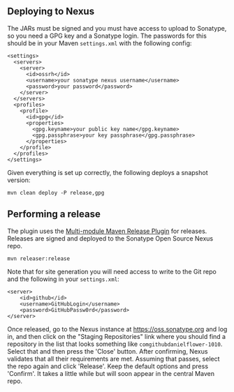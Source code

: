 
Deploying to Nexus
------------------

The JARs must be signed and you must have access to upload to Sonatype, so you need a GPG key and a Sonatype login.
The passwords for this should be in your Maven `settings.xml` with the following config:

	<settings>
      <servers>
        <server>
          <id>ossrh</id>
          <username>your sonatype nexus username</username>
          <password>your password</password>
        </server>
      </servers>
      <profiles>
        <profile>
          <id>gpg</id>
          <properties>
    	    <gpg.keyname>your public key name</gpg.keyname>
            <gpg.passphrase>your key passphrase</gpg.passphrase>
          </properties>
        </profile>
      </profiles>
    </settings>

Given everything is set up correctly, the following deploys a snapshot version:

    mvn clean deploy -P release,gpg

Performing a release
--------------------

The plugin uses the [Multi-module Maven Release Plugin](http://danielflower.github.io/2015/03/08/The-Multi-Module-Maven-Release-Plugin-for-Git.html)
for releases. Releases are signed and deployed to the Sonatype Open Source Nexus repo.

    mvn releaser:release

Note that for site generation you will need access to write to the Git repo and the following in your `settings.xml`:

    <server>
        <id>github</id>
        <username>GitHubLogin</username>
        <password>GitHubPassw0rd</password>
    </server>

Once released, go to the Nexus instance at https://oss.sonatype.org and log in, and then click on the "Staging Repositories"
link where you should find a repository in the list that looks something like `comgithubdanielflower-1010`. Select that
and then press the 'Close' button. After confirming, Nexus validates that all their requirements are met. Assuming that
passes, select the repo again and click 'Release'. Keep the default options and press 'Confirm'. It takes a little while
but will soon appear in the central Maven repo.
